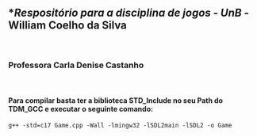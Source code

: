 ## **Respositório para a disciplina de jogos - UnB* - William Coelho da Silva
<br>

### Professora Carla Denise Castanho

<br>

#### Para compilar basta ter a biblioteca STD_Include no seu Path do TDM_GCC e executar o seguinte comando: 

``` 
g++ -std=c17 Game.cpp -Wall -lmingw32 -lSDL2main -lSDL2 -o Game 
```